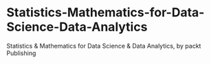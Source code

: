 # Statistics-Mathematics-for-Data-Science-Data-Analytics
Statistics &amp; Mathematics for Data Science &amp; Data Analytics, by packt Publishing
